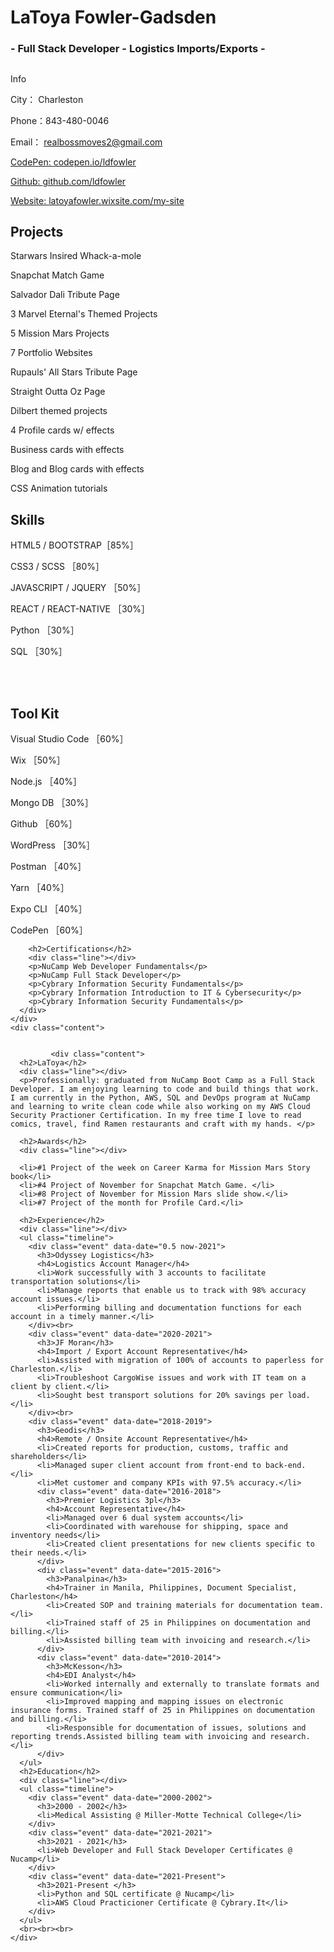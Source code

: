 <!DOCTYPE html>
<html lang="en">

<head>
  <meta charset="UTF-8">
  <meta http-equiv="X-UA-Compatible" content="IE=edge">
  <meta name="viewport" content="width=device-width, initial-scale=1.0">
  <title>Document</title>
</head>

<body>
  <link rel="stylesheet" href="https://stackpath.bootstrapcdn.com/font-awesome/4.7.0/css/font-awesome.min.css">
  <div class="wrapper">
    <div class="header">
      <div class="photo" style="display:none">
      </div>
      <h1>LaToya Fowler-Gadsden</h1>
      <h3>- Full Stack Developer - Logistics Imports/Exports -</h3>
    </div>
    <div class="side">
      <div class="photo">
      </div>
      <div class="info">
        <h2></h2>
        <div class="line"></div>
        <p>Info </p>
        <p>City： Charleston</p>
        <p>Phone：843-480-0046</p>
        <p>Email： <a href="mailto:realbossmoves2@gmail.com">realbossmoves2@gmail.com <i class="fa fa-link"></i></a></p>
        <p><a target="_blank" href="https://codepen.io/ldfowler">CodePen:
            <i class="fa fa-link"></i> codepen.io/ldfowler</a></p>
        <p><a target="_blank" href="https://github/ldfowler">Github:
            <i class="fa fa-link"></i> github.com/ldfowler</a></p>
        <p><a target="_blank" href="https://latoyafowler.wixsite.com/my-site">Website:
            <i class="fa fa-link"></i> latoyafowler.wixsite.com/my-site</a></p>
      </div>
      <div>
        <h2>Projects</h2>
        <div class="line"></div>
        <p>Starwars Insired Whack-a-mole</p>
        <p>Snapchat Match Game</p>
        <p>Salvador Dali Tribute Page</p>
        <p>3 Marvel Eternal's Themed Projects</p>
        <p>5 Mission Mars Projects</p>
        <p>7 Portfolio Websites</p>
        <p>Rupauls' All Stars Tribute Page</p>
        <p>Straight Outta Oz Page</p>
        <p>Dilbert themed projects </p>
        <p>4 Profile cards w/ effects</p>
        <p>Business cards with effects</p>
        <p>Blog and Blog cards with effects</p>
        <p>CSS Animation tutorials</p>
      </div>
      <div class="skills">
        <h2>Skills</h2>
        <div class="line"></div>
        <p>HTML5 / BOOTSTRAP［85%］</p>
        <span class="box-ck"></span>
        <span class="box-ck"></span>
        <span class="box-ck"></span>
        <span class="box-ck"></span>
        <span class="box-ck"></span>
        <span class="box-ck"></span>
        <span class="box-ck"></span>
        <span class="box-ck"></span>
        <span class="box"></span>
        <span class="box"></span>
        <p>CSS3 / SCSS ［80%］</p>
        <span class="box-ck"></span>
        <span class="box-ck"></span>
        <span class="box-ck"></span>
        <span class="box-ck"></span>
        <span class="box-ck"></span>
        <span class="box-ck"></span>
        <span class="box-ck"></span>
        <span class="box-ck"></span>
        <span class="box-ck"></span>
        <span class="box"></span>
        <p>JAVASCRIPT / JQUERY ［50%］</p>
        <span class="box-ck"></span>
        <span class="box-ck"></span>
        <span class="box-ck"></span>
        <span class="box-ck"></span>
        <span class="box-ck"></span>
        <span class="box"></span>
        <span class="box"></span>
        <span class="box"></span>
        <span class="box"></span>
        <span class="box"></span>
        <p>REACT / REACT-NATIVE ［30%］</p>
        <span class="box-ck"></span>
        <span class="box-ck"></span>
        <span class="box-ck"></span>
        <span class="box"></span>
        <span class="box"></span>
        <span class="box"></span>
        <span class="box"></span>
        <span class="box"></span>
        <span class="box"></span>
        <span class="box"></span>
        <p>Python ［30%］</p>
        <span class="box-ck"></span>
        <span class="box-ck"></span>
        <span class="box-ck"></span>
        <span class="box"></span>
        <span class="box"></span>
        <span class="box"></span>
        <span class="box"></span>
        <span class="box"></span>
        <span class="box"></span>
        <span class="box"></span>
        <p>SQL ［30%］</p>
        <span class="box-ck"></span>
        <span class="box-ck"></span>
        <span class="box-ck"></span>
        <span class="box"></span>
        <span class="box"></span>
        <span class="box"></span>
        <span class="box"></span>
        <span class="box"></span>
        <span class="box"></span>
        <span class="box"></span>
        <br><br>
        <h2>Tool Kit</h2>
        <div class="line"></div>
        <p>Visual Studio Code ［60%］</p>
        <span class="box-ck"></span>
        <span class="box-ck"></span>
        <span class="box-ck"></span>
        <span class="box-ck"></span>
        <span class="box-ck"></span>
        <span class="box-ck"></span>
        <span class="box"></span>
        <span class="box"></span>
        <span class="box"></span>
        <span class="box"></span>
        <p>Wix ［50%］</p>
        <span class="box-ck"></span>
        <span class="box-ck"></span>
        <span class="box-ck"></span>
        <span class="box-ck"></span>
        <span class="box-ck"></span>
        <span class="box"></span>
        <span class="box"></span>
        <span class="box"></span>
        <span class="box"></span>
        <span class="box"></span>
        <p>Node.js ［40%］</p>
        <span class="box-ck"></span>
        <span class="box-ck"></span>
        <span class="box-ck"></span>
        <span class="box-ck"></span>
        <span class="box"></span>
        <span class="box"></span>
        <span class="box"></span>
        <span class="box"></span>
        <span class="box"></span>
        <span class="box"></span>
        <p>Mongo DB ［30%］</p>
        <span class="box-ck"></span>
        <span class="box-ck"></span>
        <span class="box-ck"></span>
        <span class="box"></span>
        <span class="box"></span>
        <span class="box"></span>
        <span class="box"></span>
        <span class="box"></span>
        <span class="box"></span>
        <span class="box"></span>
        <p>Github ［60%］</p>
        <span class="box-ck"></span>
        <span class="box-ck"></span>
        <span class="box-ck"></span>
        <span class="box-ck"></span>
        <span class="box-ck"></span>
        <span class="box-ck"></span>
        <span class="box"></span>
        <span class="box"></span>
        <span class="box"></span>
        <span class="box"></span>
        <p>WordPress ［30%］</p>
        <span class="box-ck"></span>
        <span class="box-ck"></span>
        <span class="box-ck"></span>
        <span class="box"></span>
        <span class="box"></span>
        <span class="box"></span>
        <span class="box"></span>
        <span class="box"></span>
        <span class="box"></span>
        <span class="box"></span>
        <p>Postman ［40%］</p>
        <span class="box-ck"></span>
        <span class="box-ck"></span>
        <span class="box-ck"></span>
        <span class="box-ck"></span>
        <span class="box"></span>
        <span class="box"></span>
        <span class="box"></span>
        <span class="box"></span>
        <span class="box"></span>
        <span class="box"></span>
        <p>Yarn ［40%］</p>
        <span class="box-ck"></span>
        <span class="box-ck"></span>
        <span class="box-ck"></span>
        <span class="box-ck"></span>
        <span class="box"></span>
        <span class="box"></span>
        <span class="box"></span>
        <span class="box"></span>
        <span class="box"></span>
        <span class="box"></span>
        <p>Expo CLI ［40%］</p>
        <span class="box-ck"></span>
        <span class="box-ck"></span>
        <span class="box-ck"></span>
        <span class="box-ck"></span>
        <span class="box"></span>
        <span class="box"></span>
        <span class="box"></span>
        <span class="box"></span>
        <span class="box"></span>
        <span class="box"></span>
        <p>CodePen ［60%］</p>
        <span class="box-ck"></span>
        <span class="box-ck"></span>
        <span class="box-ck"></span>
        <span class="box-ck"></span>
        <span class="box-ck"></span>
        <span class="box-ck"></span>
        <span class="box"></span>
        <span class="box"></span>
        <span class="box"></span>
        <span class="box"></span>

        <h2>Certifications</h2>
        <div class="line"></div>
        <p>NuCamp Web Developer Fundamentals</p>
        <p>NuCamp Full Stack Developer</p>
        <p>Cybrary Information Security Fundamentals</p>
        <p>Cybrary Information Introduction to IT & Cybersecurity</p>
        <p>Cybrary Information Security Fundamentals</p>
      </div>
    </div>
    <div class="content">

             
             <div class="content">
      <h2>LaToya</h2>
      <div class="line"></div>
      <p>Professionally: graduated from NuCamp Boot Camp as a Full Stack Developer. I am enjoying learning to code and build things that work. I am currently in the Python, AWS, SQL and DevOps program at NuCamp and learning to write clean code while also working on my AWS Cloud Security Practioner Certification. In my free time I love to read comics, travel, find Ramen restaurants and craft with my hands. </p>

      <h2>Awards</h2>
      <div class="line"></div>

      <li>#1 Project of the week on Career Karma for Mission Mars Story book</li>
      <li>#4 Project of November for Snapchat Match Game. </li>
      <li>#8 Project of November for Mission Mars slide show.</li>
      <li>#7 Project of the month for Profile Card.</li>

      <h2>Experience</h2>
      <div class="line"></div>
      <ul class="timeline">
        <div class="event" data-date="0.5 now-2021">
          <h3>Odyssey Logistics</h3>
          <h4>Logistics Account Manager</h4>
          <li>Work successfully with 3 accounts to facilitate transportation solutions</li>
          <li>Manage reports that enable us to track with 98% accuracy account issues.</li>
          <li>Performing billing and documentation functions for each account in a timely manner.</li>
        </div><br>
        <div class="event" data-date="2020-2021">
          <h3>JF Moran</h3>
          <h4>Import / Export Account Representative</h4>
          <li>Assisted with migration of 100% of accounts to paperless for Charleston.</li>
          <li>Troubleshoot CargoWise issues and work with IT team on a client by client.</li>
          <li>Sought best transport solutions for 20% savings per load.</li>
        </div><br>
        <div class="event" data-date="2018-2019">
          <h3>Geodis</h3>
          <h4>Remote / Onsite Account Representative</h4>
          <li>Created reports for production, customs, traffic and shareholders</li>
          <li>Managed super client account from front-end to back-end.</li>
          <li>Met customer and company KPIs with 97.5% accuracy.</li>
          <div class="event" data-date="2016-2018">
            <h3>Premier Logistics 3pl</h3>
            <h4>Account Representative</h4>
            <li>Managed over 6 dual system accounts</li>
            <li>Coordinated with warehouse for shipping, space and inventory needs</li>
            <li>Created client presentations for new clients specific to their needs.</li>
          </div>
          <div class="event" data-date="2015-2016">
            <h3>Panalpina</h3>
            <h4>Trainer in Manila, Philippines, Document Specialist, Charleston</h4>
            <li>Created SOP and training materials for documentation team.</li>
            <li>Trained staff of 25 in Philippines on documentation and billing.</li>
            <li>Assisted billing team with invoicing and research.</li>
          </div>
          <div class="event" data-date="2010-2014">
            <h3>McKesson</h3>
            <h4>EDI Analyst</h4>
            <li>Worked internally and externally to translate formats and ensure communication</li>
            <li>Improved mapping and mapping issues on electronic insurance forms. Trained staff of 25 in Philippines on documentation and billing.</li>
            <li>Responsible for documentation of issues, solutions and reporting trends.Assisted billing team with invoicing and research.</li>
          </div>
      </ul>
      <h2>Education</h2>
      <div class="line"></div>
      <ul class="timeline">
        <div class="event" data-date="2000-2002">
          <h3>2000 - 2002</h3>
          <li>Medical Assisting @ Miller-Motte Technical College</li>
        </div>
        <div class="event" data-date="2021-2021">
          <h3>2021 - 2021</h3>
          <li>Web Developer and Full Stack Developer Certificates @ Nucamp</li>
        </div>
        <div class="event" data-date="2021-Present">
          <h3>2021-Present </h3>
          <li>Python and SQL certificate @ Nucamp</li>
          <li>AWS Cloud Practicioner Certificate @ Cybrary.It</li>
        </div>
      </ul>
      <br><br><br>
    </div>
  </div>

</body>

</html>
